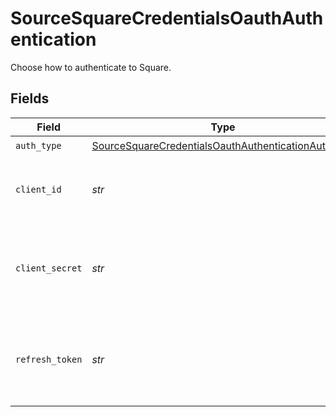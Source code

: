# SourceSquareCredentialsOauthAuthentication

Choose how to authenticate to Square.


## Fields

| Field                                                                                                                           | Type                                                                                                                            | Required                                                                                                                        | Description                                                                                                                     |
| ------------------------------------------------------------------------------------------------------------------------------- | ------------------------------------------------------------------------------------------------------------------------------- | ------------------------------------------------------------------------------------------------------------------------------- | ------------------------------------------------------------------------------------------------------------------------------- |
| `auth_type`                                                                                                                     | [SourceSquareCredentialsOauthAuthenticationAuthType](../../models/shared/sourcesquarecredentialsoauthauthenticationauthtype.md) | :heavy_check_mark:                                                                                                              | N/A                                                                                                                             |
| `client_id`                                                                                                                     | *str*                                                                                                                           | :heavy_check_mark:                                                                                                              | The Square-issued ID of your application                                                                                        |
| `client_secret`                                                                                                                 | *str*                                                                                                                           | :heavy_check_mark:                                                                                                              | The Square-issued application secret for your application                                                                       |
| `refresh_token`                                                                                                                 | *str*                                                                                                                           | :heavy_check_mark:                                                                                                              | A refresh token generated using the above client ID and secret                                                                  |